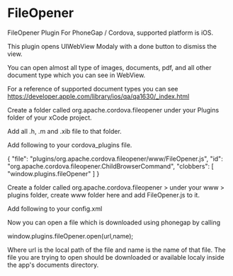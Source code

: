 FileOpener
==========

FileOpener Plugin For PhoneGap / Cordova, supported platform is iOS.

This plugin opens UIWebView Modaly with a done button to dismiss the view.

You can open almost all type of images, documents, pdf, and all other document type which you can see in WebView.

For a reference of supported document types you can see https://developer.apple.com/library/ios/qa/qa1630/_index.html

Create a folder called org.apache.cordova.fileopener under your Plugins folder of your xCode project.

Add all .h, .m and .xib file to that folder.

Add following to your cordova_plugins file.

{
      "file": "plugins/org.apache.cordova.fileopener/www/FileOpener.js",
      "id": "org.apache.cordova.fileopener.ChildBrowserCommand",
      "clobbers": [
                   "window.plugins.fileOpener"
                  ]
}

Create a folder called org.apache.cordova.fileopener > under your www > plugins folder, 
create www folder here and add FileOpener.js to it.

Add following to your config.xml

<feature name="ChildBrowserCommand">
   <param name="ios-package" value="ChildBrowserCommand" />
</feature>

Now you can open a file which is downloaded using phonegap by calling

window.plugins.fileOpener.open(url,name);

Where url is the local path of the file and name is the name of that file.
The file you are trying to open should be downloaded or available localy inside the app's documents directory.



